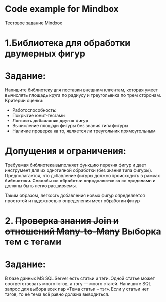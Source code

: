 # Code example for Mindbox
Тестовое задание Mindbox

# 1.Библиотека для обработки двумерных фигур
# Задание:
Напишите библиотеку для поставки внешним клиентам, которая умеет вычислять площадь круга по радиусу и треугольника по трем сторонам. Критерии оценки:
+ Работоспособность:
+ Покрытие юнит-тестами
+ Легкость добавления других фигур
+ Вычисление площади фигуры без знания типа фигуры
+ Наличие проверка на то, является ли треугольник прямоугольным

# Допущения и ограничения:
Требуемая библиотека выполняет функцию перечня фигур и дает инструмент для их однотипной обработки (без знания типа фигуры). Предполагается, что добавление фигуры должно происходить в рамках библиотеки. Способы же обработки определяются за ее пределами и должны быть легко расширяемы.

Таким образом, легкость добавления новых фигур определяется простотой и надежностью определения мест обработки фигур


# 2. ~~Проверка знания Join и отношений Many-to-Many~~ Выборка тем с тегами
# Задание:
В базе данных MS SQL Server есть статьи и тэги. Одной статье может соответствовать много тэгов, а тэгу — много статей. Напишите SQL запрос для выбора всех пар «Тема статьи – тэг». Если у статьи нет тэгов, то её тема всё равно должна выводиться.
